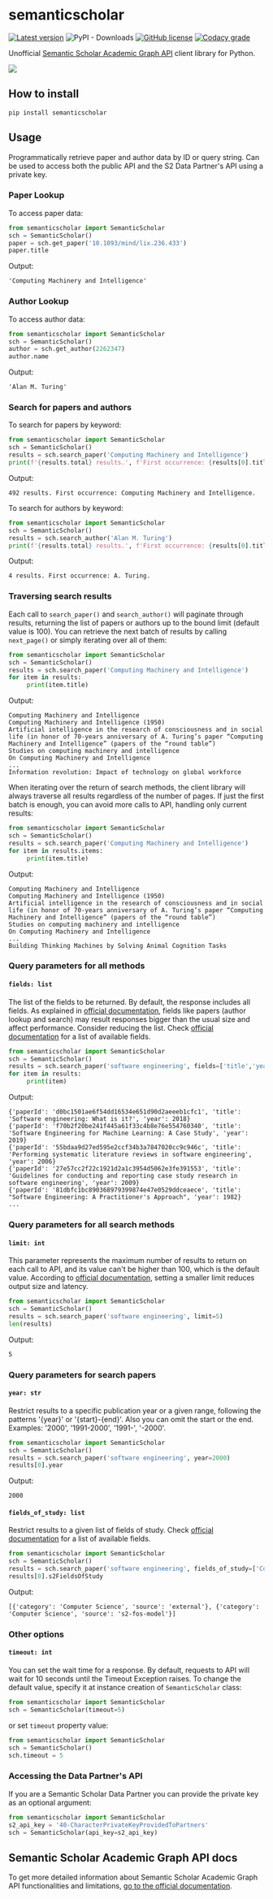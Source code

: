 # semanticscholar

[![Latest version](https://img.shields.io/pypi/v/semanticscholar?style=for-the-badge)](https://pypi.org/project/semanticscholar)
![PyPI - Downloads](https://img.shields.io/pypi/dm/semanticscholar?style=for-the-badge)
[![GitHub license](https://img.shields.io/github/license/danielnsilva/semanticscholar?style=for-the-badge)](https://github.com/danielnsilva/semanticscholar/blob/master/LICENSE)
[![Codacy grade](https://img.shields.io/codacy/grade/1456603c25764b14b441ed509e938154?style=for-the-badge)](https://www.codacy.com/gh/danielnsilva/semanticscholar/dashboard?utm_source=github.com&amp;utm_medium=referral&amp;utm_content=danielnsilva/semanticscholar&amp;utm_campaign=Badge_Grade)

Unofficial [Semantic Scholar Academic Graph API](https://api.semanticscholar.org/) client library for Python.

![](search_paper.gif)

## How to install
```console
pip install semanticscholar
```

## Usage
Programmatically retrieve paper and author data by ID or query string.
Can be used to access both the public API and the S2 Data Partner's API using a private key.

### Paper Lookup
To access paper data:
```python
from semanticscholar import SemanticScholar
sch = SemanticScholar()
paper = sch.get_paper('10.1093/mind/lix.236.433')
paper.title
```

Output:
```console
'Computing Machinery and Intelligence'
```

### Author Lookup
To access author data:
```python
from semanticscholar import SemanticScholar
sch = SemanticScholar()
author = sch.get_author(2262347)
author.name
```

Output:
```console
'Alan M. Turing'
```

### Search for papers and authors
To search for papers by keyword:
```python
from semanticscholar import SemanticScholar
sch = SemanticScholar()
results = sch.search_paper('Computing Machinery and Intelligence')
print(f'{results.total} results.', f'First occurrence: {results[0].title}.')
```

Output:
```console
492 results. First occurrence: Computing Machinery and Intelligence.
```
To search for authors by keyword:
```python
from semanticscholar import SemanticScholar
sch = SemanticScholar()
results = sch.search_author('Alan M. Turing')
print(f'{results.total} results.', f'First occurrence: {results[0].title}.')
```

Output:
```console
4 results. First occurrence: A. Turing.
```

### Traversing search results

Each call to ```search_paper()``` and ```search_author()``` will paginate through results, returning the list of papers or authors up to the bound limit (default value is 100). You can retrieve the next batch of results by calling ```next_page()``` or simply iterating over all of them:

```python
from semanticscholar import SemanticScholar
sch = SemanticScholar()
results = sch.search_paper('Computing Machinery and Intelligence')
for item in results:
     print(item.title)
```

Output:
```console
Computing Machinery and Intelligence
Computing Machinery and Intelligence (1950)
Artificial intelligence in the research of consciousness and in social life (in honor of 70-years anniversary of A. Turing’s paper “Computing Machinery and Intelligence” (papers of the “round table”)
Studies on computing machinery and intelligence
On Computing Machinery and Intelligence
...
Information revolution: Impact of technology on global workforce
```

When iterating over the return of search methods, the client library will always traverse all results regardless of the number of pages. If just the first batch is enough, you can avoid more calls to API, handling only current results:

```python
from semanticscholar import SemanticScholar
sch = SemanticScholar()
results = sch.search_paper('Computing Machinery and Intelligence')
for item in results.items:
     print(item.title)
```

Output:
```console
Computing Machinery and Intelligence
Computing Machinery and Intelligence (1950)
Artificial intelligence in the research of consciousness and in social life (in honor of 70-years anniversary of A. Turing’s paper “Computing Machinery and Intelligence” (papers of the “round table”)
Studies on computing machinery and intelligence
On Computing Machinery and Intelligence
...
Building Thinking Machines by Solving Animal Cognition Tasks
```

### Query parameters for all methods

#### ```fields: list```

The list of the fields to be returned. By default, the response includes all fields. As explained in [official documentation](https://api.semanticscholar.org/api-docs/graph), fields like papers (author lookup and search) may result responses bigger than the usual size and affect performance. Consider reducing the list. Check [official documentation](https://api.semanticscholar.org/api-docs/graph) for a list of available fields.

```python
from semanticscholar import SemanticScholar
sch = SemanticScholar()
results = sch.search_paper('software engineering', fields=['title','year'])
for item in results:
     print(item)
```

Output:
```console
{'paperId': 'd0bc1501ae6f54dd16534e651d90d2aeeeb1cfc1', 'title': 'Software engineering: What is it?', 'year': 2018}
{'paperId': 'f70b2f20be241f445a61f33c4b8e76e554760340', 'title': 'Software Engineering for Machine Learning: A Case Study', 'year': 2019}
{'paperId': '55bdaa9d27ed595e2ccf34b3a7847020cc9c946c', 'title': 'Performing systematic literature reviews in software engineering', 'year': 2006}
{'paperId': '27e57cc2f22c1921d2a1c3954d5062e3fe391553', 'title': 'Guidelines for conducting and reporting case study research in software engineering', 'year': 2009}    
{'paperId': '81dbfc1bc890368979399874e47e0529ddceaece', 'title': "Software Engineering: A Practitioner's Approach", 'year': 1982}
...
```

### Query parameters for all search methods

#### ```limit: int```

This parameter represents the maximum number of results to return on each call to API, and its value can't be higher than 100, which is the default value. According to [official documentation](https://api.semanticscholar.org/api-docs/graph), setting a smaller limit reduces output size and latency.

```python
from semanticscholar import SemanticScholar
sch = SemanticScholar()
results = sch.search_paper('software engineering', limit=5)
len(results)
```

Output:
```console
5
```

### Query parameters for search papers

#### ```year: str```

Restrict results to a specific publication year or a given range, following the patterns '{year}' or '{start}-{end}'. Also you can omit the start or the end. Examples: '2000', '1991-2000', '1991-', '-2000'.

```python
from semanticscholar import SemanticScholar
sch = SemanticScholar()
results = sch.search_paper('software engineering', year=2000)
results[0].year
```

Output:
```console
2000
```

#### ```fields_of_study: list```

Restrict results to a given list of fields of study. Check [official documentation](https://api.semanticscholar.org/api-docs/graph#tag/Paper-Data/operation/get_graph_get_paper_search) for a list of available fields.

```python
from semanticscholar import SemanticScholar
sch = SemanticScholar()
results = sch.search_paper('software engineering', fields_of_study=['Computer Science','Education'])
results[0].s2FieldsOfStudy
```

Output:
```console
[{'category': 'Computer Science', 'source': 'external'}, {'category': 'Computer Science', 'source': 's2-fos-model'}]
```

### Other options

#### ```timeout: int```

You can set the wait time for a response. By default, requests to API will wait for 10 seconds until the Timeout Exception raises. To change the default value, specify it at instance creation of ```SemanticScholar``` class:

```python
from semanticscholar import SemanticScholar
sch = SemanticScholar(timeout=5)
```

or set ```timeout``` property value:

```python
from semanticscholar import SemanticScholar
sch = SemanticScholar()
sch.timeout = 5
```

### Accessing the Data Partner's API
If you are a Semantic Scholar Data Partner you can provide the private key as an optional argument:
```python
from semanticscholar import SemanticScholar
s2_api_key = '40-CharacterPrivateKeyProvidedToPartners'
sch = SemanticScholar(api_key=s2_api_key)
```

## Semantic Scholar Academic Graph API docs

To get more detailed information about Semantic Scholar Academic Graph API functionalities and limitations, [go to the official documentation](https://api.semanticscholar.org/api-docs/graph).
